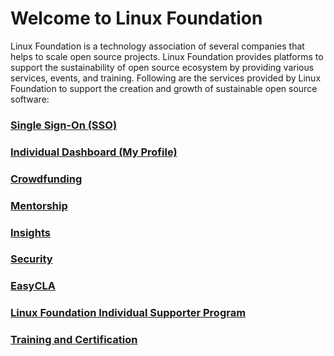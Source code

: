 # Welcome to Linux Foundation

Linux Foundation is a technology association of several companies that helps to scale open source projects. Linux Foundation provides platforms to support the sustainability of open source ecosystem by providing various services, events, and training. Following are the services provided by Linux Foundation to support the creation and growth of sustainable open source software:

### [Single Sign-On \(SSO\)](sso/)

### [Individual Dashboard \(My Profile\)](my-profile/)

### [Crowdfunding](communitybridge/crowd-funding/)

### [Mentorship](communitybridge/mentorship/)

### [Insights](communitybridge/insights/)

### [Security](communitybridge/security/)

### [EasyCLA](communitybridge/easycla/)

### [Linux Foundation Individual Supporter Program](linux-individual-supporter-program/)

### [Training and Certification](training-and-certification.md)



